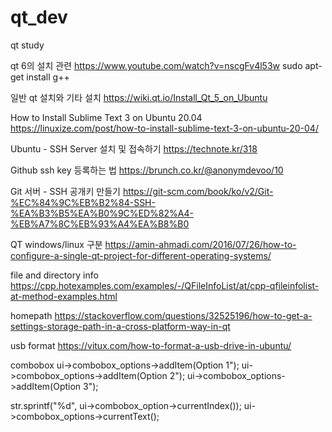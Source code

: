 # qt_dev
qt study

qt 6의 설치 관련
https://www.youtube.com/watch?v=nscgFv4l53w
sudo apt-get install g++

일반 qt 설치와 기타 설치
https://wiki.qt.io/Install_Qt_5_on_Ubuntu

How to Install Sublime Text 3 on Ubuntu 20.04
https://linuxize.com/post/how-to-install-sublime-text-3-on-ubuntu-20-04/

Ubuntu - SSH Server 설치 및 접속하기
https://technote.kr/318

Github ssh key 등록하는 법
https://brunch.co.kr/@anonymdevoo/10

Git 서버 - SSH 공개키 만들기
https://git-scm.com/book/ko/v2/Git-%EC%84%9C%EB%B2%84-SSH-%EA%B3%B5%EA%B0%9C%ED%82%A4-%EB%A7%8C%EB%93%A4%EA%B8%B0

QT windows/linux 구분
https://amin-ahmadi.com/2016/07/26/how-to-configure-a-single-qt-project-for-different-operating-systems/

file and directory info
https://cpp.hotexamples.com/examples/-/QFileInfoList/at/cpp-qfileinfolist-at-method-examples.html

homepath
https://stackoverflow.com/questions/32525196/how-to-get-a-settings-storage-path-in-a-cross-platform-way-in-qt

usb format
https://vitux.com/how-to-format-a-usb-drive-in-ubuntu/

combobox
ui->combobox_options->addItem(Option 1");
ui->combobox_options->addItem(Option 2");
ui->combobox_options->addItem(Option 3");

str.sprintf("%d", ui->combobox_option->currentIndex());
ui->combobox_options->currentText();
